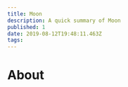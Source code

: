 ```yaml
---
title: Moon
description: A quick summary of Moon
published: 1
date: 2019-08-12T19:48:11.463Z
tags: 
---
```


# About